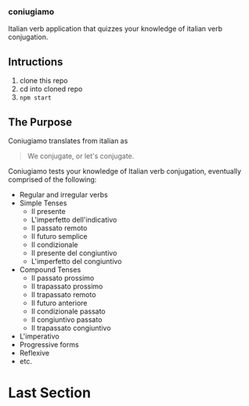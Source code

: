 
### coniugiamo
Italian verb application that quizzes your knowledge of italian verb conjugation.

## Intructions
1. clone this repo
2. cd into cloned repo
3. `npm start`

## The Purpose
Coniugiamo translates from italian as 
> We conjugate, or let's conjugate.

Coniugiamo tests your knowledge of Italian verb conjugation, eventually comprised of the following:
* Regular and irregular verbs
* Simple Tenses
  * Il presente
  * L'imperfetto dell'indicativo
  * Il passato remoto
  * Il futuro semplice
  * Il condizionale
  * Il presente del congiuntivo
  * L'imperfetto del congiuntivo
* Compound Tenses
  * Il passato prossimo
  * Il trapassato prossimo
  * Il trapassato remoto
  * Il futuro anteriore
  * Il condizionale passato
  * Il congiuntivo passato
  * Il trapassato congiuntivo
* L'imperativo
* Progressive forms
* Reflexive
* etc.

# Last Section 
